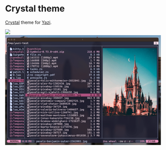 # Crystal theme

[Crystal](https://github.com/sachinsenal0x64/crystal-theme) theme for [Yazi](https://github.com/sxyazi/yazi).


![](https://sachinsenal0x64.github.io/picx-images-hosting/2024-01-03_18-31.4pbq5cqm5lds.webp)  ![](./screenshot.png)
 



